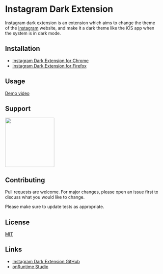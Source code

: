 # Instagram Dark Extension

Instagram dark extension is an extension which aims to change the theme of the [Instagram](https://instagram.com) website, and make it a dark theme like the iOS app when the system is in dark mode.

## Installation

* [Instagram Dark Extension for Chrome](https://chrome.google.com/webstore/detail/instagram-dark-theme/hhpaefgagkcciebgfdmoljlebdmpfcfb)
* [Instagram Dark Extension for Firefox](https://addons.mozilla.org/fr/firefox/addon/instagram-dark)

## Usage

[Demo video](https://youtu.be/5rN5d45Rt7Y)

## Support

<a href="https://www.patreon.com/onruntime">
	<img src="https://c5.patreon.com/external/logo/become_a_patron_button@2x.png" width="160">
</a>

## Contributing
Pull requests are welcome. For major changes, please open an issue first to discuss what you would like to change.

Please make sure to update tests as appropriate.

## License
[MIT](https://github.com/onRuntime/instagram-dark-extension/blob/master/LICENSE)

## Links

* [Instagram Dark Extension GitHub](https://github.com/onRuntime/instagram-dark-extension)
* [onRuntime Studio](https://onruntime.com)
